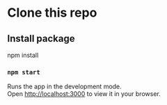 # Clone this repo


## Install package
npm install

### `npm start`
Runs the app in the development mode.\
Open [http://localhost:3000](http://localhost:3000) to view it in your browser.



